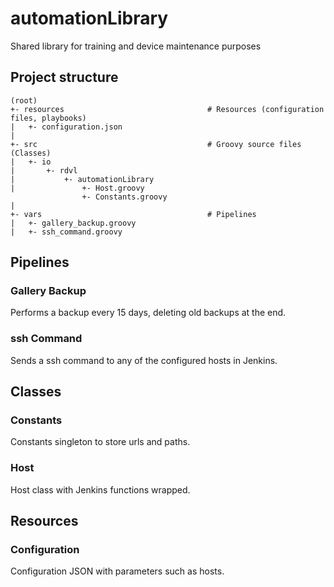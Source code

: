 # automationLibrary
Shared library for training and device maintenance purposes

## Project structure
~~~text
(root)
+- resources                                # Resources (configuration files, playbooks)
|   +- configuration.json
|
+- src                                      # Groovy source files (Classes)
|   +- io
|       +- rdvl
|           +- automationLibrary
|               +- Host.groovy
                +- Constants.groovy
|
+- vars                                     # Pipelines
|   +- gallery_backup.groovy
|   +- ssh_command.groovy
~~~

## Pipelines
### Gallery Backup
Performs a backup every 15 days, deleting old backups at the end.

### ssh Command
Sends a ssh command to any of the configured hosts in Jenkins.

## Classes
### Constants
Constants singleton to store urls and paths.

### Host
Host class with Jenkins functions wrapped.

## Resources
### Configuration
Configuration JSON with parameters such as hosts.
